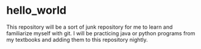 # hello_world
	
This repository will be a sort of junk repository for me to learn 
and familiarize myself with git. I will be practicing java 
or python programs from my textbooks and adding them to this
repository nightly. 
